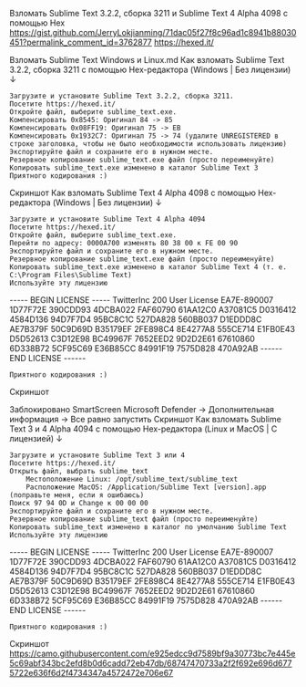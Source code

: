 Взломать Sublime Text 3.2.2, сборка 3211 и Sublime Text 4 Alpha 4098 с помощью Hex
https://gist.github.com/JerryLokjianming/71dac05f27f8c96ad1c8941b88030451?permalink_comment_id=3762877
https://hexed.it/


Взломать Sublime Text Windows и Linux.md
Как взломать Sublime Text 3.2.2, сборка 3211 с помощью Hex-редактора (Windows | Без лицензии) ↓

    Загрузите и установите Sublime Text 3.2.2, сборка 3211.
    Посетите https://hexed.it/
    Откройте файл, выберите sublime_text.exe.
    Компенсировать 0x8545: Оригинал 84 -> 85
    Компенсировать 0x08FF19: Оригинал 75 -> EB
    Компенсировать 0x1932C7: Оригинал 75 -> 74 (удалите UNREGISTERED в строке заголовка, чтобы не было необходимости использовать лицензию)
    Экспортируйте файл и сохраните его в нужном месте.
    Резервное копирование sublime_text.exe файл (просто переименуйте)
    Копировать sublime_text.exe изменено в каталог Sublime Text 3
    Приятного кодирования :)

Скриншот
Как взломать Sublime Text 4 Alpha 4098 с помощью Hex-редактора (Windows | Без лицензии) ↓

    Загрузите и установите Sublime Text 4 Alpha 4094
    Посетите https://hexed.it/
    Откройте файл, выберите sublime_text.exe.
    Перейти по адресу: 0000A700 изменять 80 38 00 к FE 00 90
    Экспортируйте файл и сохраните его в нужном месте.
    Резервное копирование sublime_text.exe файл (просто переименуйте)
    Копировать sublime_text.exe изменено в каталог Sublime Text 4 (т. е. C:\Program Files\Sublime Text)
    Используйте эту лицензию

----- BEGIN LICENSE ----- 
TwitterInc 
200 User License 
EA7E-890007 
1D77F72E 390CDD93 4DCBA022 FAF60790 
61AA12C0 A37081C5 D0316412 4584D136 
94D7F7D4 95BC8C1C 527DA828 560BB037 
D1EDDD8C AE7B379F 50C9D69D B35179EF 
2FE898C4 8E4277A8 555CE714 E1FB0E43 
D5D52613 C3D12E98 BC49967F 7652EED2 
9D2D2E61 67610860 6D338B72 5CF95C69 
E36B85CC 84991F19 7575D828 470A92AB 
------ END LICENSE ------

    Приятного кодирования :)

Скриншот

Заблокировано SmartScreen Microsoft Defender -> Дополнительная информация -> Все равно запустить
Скриншот
Как взломать Sublime Text 3 и 4 Alpha 4094 с помощью Hex-редактора (Linux и MacOS | С лицензией) ↓

    Загрузите и установите Sublime Text 3 или 4
    Посетите https://hexed.it/
    Открыть файл, выбрать sublime_text
        Местоположение Linux: /opt/sublime_text/sublime_text
        Расположение MacOS: /Application/Sublime Text [version].app (поправьте меня, если я ошибаюсь)
    Поиск 97 94 0D и Change к 00 00 00
    Экспортируйте файл и сохраните его в нужном месте.
    Резервное копирование sublime_text файл (просто переименуйте)
    Копировать sublime_text изменено в каталог по умолчанию Sublime Text
    Используйте эту лицензию

----- BEGIN LICENSE ----- 
TwitterInc 
200 User License 
EA7E-890007 
1D77F72E 390CDD93 4DCBA022 FAF60790 
61AA12C0 A37081C5 D0316412 4584D136 
94D7F7D4 95BC8C1C 527DA828 560BB037 
D1EDDD8C AE7B379F 50C9D69D B35179EF 
2FE898C4 8E4277A8 555CE714 E1FB0E43 
D5D52613 C3D12E98 BC49967F 7652EED2 
9D2D2E61 67610860 6D338B72 5CF95C69 
E36B85CC 84991F19 7575D828 470A92AB 
------ END LICENSE ------

    Приятного кодирования :)

Скриншот 
https://camo.githubusercontent.com/e925edcc9d7589bf9a30773bc7e445e5c69abf343bc2efd8b0d6cadd72eb47db/68747470733a2f2f692e696d6775722e636f6d2f4734347a4572472e706e67